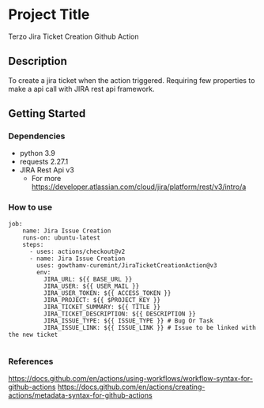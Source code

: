 # Project Title

Terzo Jira Ticket Creation Github Action

## Description

To create a jira ticket when the action triggered. Requiring few properties to make a api call with JIRA rest api framework.

## Getting Started

### Dependencies

* python 3.9
* requests 2.27.1
* JIRA Rest Api v3
  * For more https://developer.atlassian.com/cloud/jira/platform/rest/v3/intro/a

### How to use

```
job:
    name: Jira Issue Creation
    runs-on: ubuntu-latest
    steps:
      - uses: actions/checkout@v2
      - name: Jira Issue Creation
        uses: gowthamv-curemint/JiraTicketCreationAction@v3
        env:
          JIRA_URL: ${{ BASE_URL }}
          JIRA_USER: ${{ USER_MAIL }}
          JIRA_USER_TOKEN: ${{ ACCESS_TOKEN }}
          JIRA_PROJECT: ${{ $PROJECT_KEY }}
          JIRA_TICKET_SUMMARY: ${{ TITLE }}
          JIRA_TICKET_DESCRIPTION: ${{ DESCRIPTION }}
          JIRA_ISSUE_TYPE: ${{ ISSUE_TYPE }} # Bug Or Task
          JIRA_ISSUE_LINK: ${{ ISSUE_LINK }} # Issue to be linked with the new ticket
          
```
### References

https://docs.github.com/en/actions/using-workflows/workflow-syntax-for-github-actions
https://docs.github.com/en/actions/creating-actions/metadata-syntax-for-github-actions

